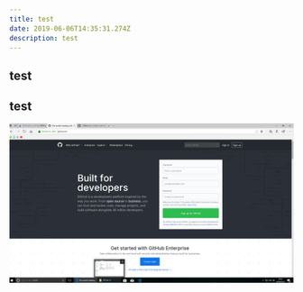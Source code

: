 ```yaml
---
title: test
date: 2019-06-06T14:35:31.274Z
description: test
---
```

## test

## test

![](01_commit_(_0_00_0000)-4696626a-5c40-400d-b88f-b6321111dc6b.png)
